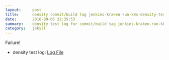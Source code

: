 ```yaml
---
layout:     post
title:      density commit/build tag jenkins-kraken-run-k8s-density-tests-136-30
date:       2016-09-05 22:35:53
summary:    density test log for commit/build tag jenkins-kraken-run-k8s-density-tests-136-30.
category:   jekyll
---
```


Failure!

- density test log: [Log File](http://s3-us-west-2.amazonaws.com/kraken-e2e-logs/density/jenkins-kraken-run-k8s-density-tests-136-30/build-log.txt)
